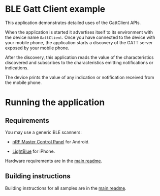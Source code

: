 # BLE Gatt Client example

This application demonstrates detailed uses of the GattClient APIs. 

When the application is started it advertises itself to its environment with the 
device name `GattClient`. Once you have connected to the device with your mobile 
phone, the application starts a discovery of the GATT server exposed by your 
mobile phone. 

After the discovery, this application reads the value of the characteristics 
discovered and subscribes to the characteristics emitting notifications or 
indications. 

The device prints the value of any indication or notification received from the 
mobile phone.

# Running the application

## Requirements

You may use a generic BLE scanners:

- [nRF Master Control Panel](https://play.google.com/store/apps/details?id=no.nordicsemi.android.mcp) for Android.

- [LightBlue](https://itunes.apple.com/gb/app/lightblue-bluetooth-low-energy/id557428110?mt=8) for iPhone.

Hardware requirements are in the [main readme](https://github.com/ARMmbed/mbed-os-example-ble/blob/master/README.md).

## Building instructions

Building instructions for all samples are in the [main readme](https://github.com/ARMmbed/mbed-os-example-ble/blob/master/README.md).



